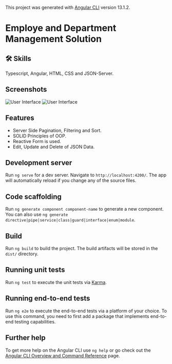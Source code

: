 

This project was generated with [Angular CLI](https://github.com/angular/angular-cli) version 13.1.2.


# Employe and Department Management Solution



## 🛠 Skills
Typescript, Angular, HTML, CSS and JSON-Server.


## Screenshots

![User Interface](https://www.linkpicture.com/q/Screenshot2_1.png)
![User Interface](https://www.linkpicture.com/q/Screenshot2_2.png)



## Features

- Server Side Pagination, Filtering and Sort.
- SOLID Principles of OOP.
- Reactive Form is used.
- Edit, Update and Delete of JSON Data. 



## Development server

Run `ng serve` for a dev server. Navigate to `http://localhost:4200/`. The app will automatically reload if you change any of the source files.

## Code scaffolding

Run `ng generate component component-name` to generate a new component. You can also use `ng generate directive|pipe|service|class|guard|interface|enum|module`.

## Build

Run `ng build` to build the project. The build artifacts will be stored in the `dist/` directory.

## Running unit tests

Run `ng test` to execute the unit tests via [Karma](https://karma-runner.github.io).

## Running end-to-end tests

Run `ng e2e` to execute the end-to-end tests via a platform of your choice. To use this command, you need to first add a package that implements end-to-end testing capabilities.

## Further help

To get more help on the Angular CLI use `ng help` or go check out the [Angular CLI Overview and Command Reference](https://angular.io/cli) page.
